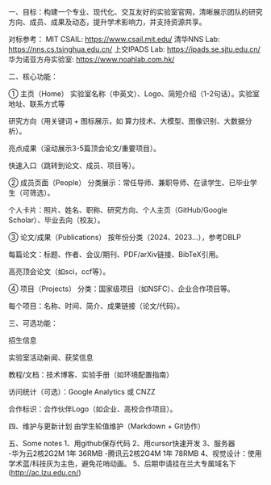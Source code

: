 一、目标：构建一个专业、现代化、交互友好的实验室官网，清晰展示团队的研究方向、成员、成果及动态，提升学术影响力，并支持资源共享。

对标参考：
MIT CSAIL: https://www.csail.mit.edu/
清华NNS Lab: https://nns.cs.tsinghua.edu.cn/
上交IPADS Lab: https://ipads.se.sjtu.edu.cn/
华为诺亚方舟实验室: https://www.noahlab.com.hk/


二、核心功能：

① 主页（Home）
实验室名称（中英文）、Logo、简短介绍（1-2句话）。实验室地址、联系方式等

研究方向（用关键词 + 图标展示，如 算力技术、大模型、图像识别、大数据分析）。

亮点成果（滚动展示3-5篇顶会论文/重要项目）。

快速入口（跳转到论文、成员、项目等）。

② 成员页面（People）
分类展示：常任导师、兼职导师、在读学生、已毕业学生（可筛选）。

个人卡片：照片、姓名、职称、研究方向、个人主页（GitHub/Google Scholar）、毕业去向（校友）。

③ 论文/成果（Publications）
按年份分类（2024、2023…），参考DBLP

每篇论文：标题、作者、会议/期刊、PDF/arXiv链接、BibTeX引用。

高亮顶会论文（如sci，ccf等）。

④ 项目（Projects）
分类：国家级项目（如NSFC）、企业合作项目等。

每个项目：名称、时间、简介、成果链接（论文/代码）。


三、可选功能：

招生信息

实验室活动新闻、获奖信息

教程/文档：技术博客、实验手册（如环境配置指南）

访问统计（可选）：Google Analytics 或 CNZZ

合作标识：合作伙伴Logo（如企业、高校合作项目）。


四、维护与更新计划
由学生轮值维护（Markdown + Git协作）

五、Some notes
1、用github保存代码
2、用cursor快速开发
3、服务器	
-华为云2核2G2M 1年 36RMB
-腾讯云2核2G4M 1年 78RMB
4、视觉设计：使用学术蓝/科技灰为主色，避免花哨动画。
5、后期申请挂在兰大专属域名下(http://ac.lzu.edu.cn/)

